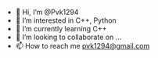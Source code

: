 - 👋 Hi, I’m @Pvk1294
- 👀 I’m interested in C++, Python
- 🌱 I’m currently learning C++
- 💞️ I’m looking to collaborate on ...
- 📫 How to reach me pvk1294@gmail.com

<!---
Pvk1294/Pvk1294 is a ✨ special ✨ repository because its `README.md` (this file) appears on your GitHub profile.
You can click the Preview link to take a look at your changes.
--->
